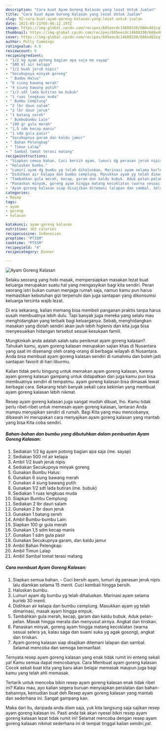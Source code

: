 ```yaml
---
description: "Cara buat Ayam Goreng Kalasan yang lezat Untuk Jualan"
title: "Cara buat Ayam Goreng Kalasan yang lezat Untuk Jualan"
slug: 92-cara-buat-ayam-goreng-kalasan-yang-lezat-untuk-jualan
date: 2021-05-21T05:46:12.197Z
image: https://img-global.cpcdn.com/recipes/685eecdc14608330/680x482cq70/ayam-goreng-kalasan-foto-resep-utama.jpg
thumbnail: https://img-global.cpcdn.com/recipes/685eecdc14608330/680x482cq70/ayam-goreng-kalasan-foto-resep-utama.jpg
cover: https://img-global.cpcdn.com/recipes/685eecdc14608330/680x482cq70/ayam-goreng-kalasan-foto-resep-utama.jpg
author: Polly Cummings
ratingvalue: 4.6
reviewcount: 9
recipeingredient:
- "1/2 kg ayam potong bagian apa saja me sayap"
- "500 ml air kelapa"
- "1/2 buah jeruk nipis"
- "Secukupnya minyak goreng"
- " Bumbu Halus"
- "6 siung bawang merah"
- "4 siung bawang putih"
- "1/2 sdt lada butiran me bubuk"
- "1 ruas lengkuas muda"
- " Bumbu Cemplung"
- "2 lbr daun salam"
- "2 lbr daun jeruk"
- "1 batang sereh"
- " Bumbubumbu Lain"
- "100 gr gula merah"
- "1,5 sdm kecap manis"
- "1 sdm gula pasir"
- "Secukupnya garam dan kaldu jamur"
- " Bahan Pelengkap"
- " Timun Lalap"
- " Sambal tomat terasi matang"
recipeinstructions:
- "Siapkan semua bahan. Cuci bersih ayam, lumuri dg perasan jeruk nipis lalu diamkan selama 15 menit. Cuci kembali hingga bersih."
- "Haluskan bumbu."
- "Lumuri ayam dg bumbu yg telah dihaluskan. Marinasi ayam selama kurleb 30 menit."
- "Didihkan air kelapa dan bumbu cemplung. Masukkan ayam yg telah dimarinasi, masak ayam hingga empuk."
- "Tambahkan gula merah, kecap, garam dan kaldu bubuk. Aduk pelan-pelan. Masak hingga merata dan menyusut airnya. Angkat dan tiriskan."
- "Panaskan minyak, goreng ayam hingga matang kecoklatan (warna sesuai selera ya, kalau saga dan suami suka yg agak gosong), angkat dan tiriskan."
- "Ayam goreng kalasan siap disajikan ditemani lalapan dan sambal. Selamat mencoba dan semoga bermanfaat."
categories:
- Resep
tags:
- ayam
- goreng
- kalasan

katakunci: ayam goreng kalasan 
nutrition: 163 calories
recipecuisine: Indonesian
preptime: "PT35M"
cooktime: "PT55M"
recipeyield: "4"
recipecategory: Dinner

---
```



![Ayam Goreng Kalasan](https://img-global.cpcdn.com/recipes/685eecdc14608330/680x482cq70/ayam-goreng-kalasan-foto-resep-utama.jpg)

Selaku seorang yang hobi masak, mempersiapkan masakan lezat buat keluarga merupakan suatu hal yang mengasyikan bagi kita sendiri. Peran seorang istri bukan cuman menjaga rumah saja, namun kamu pun harus memastikan kebutuhan gizi terpenuhi dan juga santapan yang dikonsumsi keluarga tercinta wajib lezat.

Di era  sekarang, kalian memang bisa membeli panganan praktis tanpa harus susah membuatnya lebih dulu. Tapi banyak juga mereka yang selalu mau menghidangkan yang terbaik bagi keluarganya. Sebab, menghidangkan masakan yang diolah sendiri akan jauh lebih higienis dan kita juga bisa menyesuaikan hidangan tersebut sesuai kesukaan famili. 



Mungkinkah anda adalah salah satu penikmat ayam goreng kalasan?. Tahukah kamu, ayam goreng kalasan merupakan sajian khas di Nusantara yang saat ini disenangi oleh orang-orang di berbagai wilayah di Nusantara. Anda bisa membuat ayam goreng kalasan sendiri di rumahmu dan boleh jadi santapan favorit di hari liburmu.

Kalian tidak perlu bingung untuk memakan ayam goreng kalasan, karena ayam goreng kalasan gampang untuk didapatkan dan juga kamu pun bisa membuatnya sendiri di tempatmu. ayam goreng kalasan bisa dimasak lewat berbagai cara. Sekarang telah banyak sekali cara kekinian yang membuat ayam goreng kalasan lebih nikmat.

Resep ayam goreng kalasan juga sangat mudah dibuat, lho. Kamu tidak perlu ribet-ribet untuk memesan ayam goreng kalasan, lantaran Anda mampu menyajikan sendiri di rumah. Bagi Kita yang mau mencobanya, dibawah ini merupakan cara menyajikan ayam goreng kalasan yang mantab yang bisa Kita coba sendiri.

<!--inarticleads1-->

##### Bahan-bahan dan bumbu yang dibutuhkan dalam pembuatan Ayam Goreng Kalasan:

1. Sediakan 1/2 kg ayam potong bagian apa saja (me. sayap)
1. Sediakan 500 ml air kelapa
1. Ambil 1/2 buah jeruk nipis
1. Sediakan Secukupnya minyak goreng
1. Gunakan  Bumbu Halus:
1. Gunakan 6 siung bawang merah
1. Gunakan 4 siung bawang putih
1. Gunakan 1/2 sdt lada butiran (me. bubuk)
1. Sediakan 1 ruas lengkuas muda
1. Siapkan  Bumbu Cemplung:
1. Sediakan 2 lbr daun salam
1. Gunakan 2 lbr daun jeruk
1. Gunakan 1 batang sereh
1. Ambil  Bumbu-bumbu Lain:
1. Siapkan 100 gr gula merah
1. Gunakan 1,5 sdm kecap manis
1. Gunakan 1 sdm gula pasir
1. Gunakan Secukupnya garam, dan kaldu jamur
1. Ambil  Bahan Pelengkap:
1. Ambil  Timun Lalap
1. Ambil  Sambal tomat terasi matang




<!--inarticleads2-->

##### Cara membuat Ayam Goreng Kalasan:

1. Siapkan semua bahan. - Cuci bersih ayam, lumuri dg perasan jeruk nipis lalu diamkan selama 15 menit. Cuci kembali hingga bersih.
1. Haluskan bumbu.
1. Lumuri ayam dg bumbu yg telah dihaluskan. Marinasi ayam selama kurleb 30 menit.
1. Didihkan air kelapa dan bumbu cemplung. Masukkan ayam yg telah dimarinasi, masak ayam hingga empuk.
1. Tambahkan gula merah, kecap, garam dan kaldu bubuk. Aduk pelan-pelan. Masak hingga merata dan menyusut airnya. Angkat dan tiriskan.
1. Panaskan minyak, goreng ayam hingga matang kecoklatan (warna sesuai selera ya, kalau saga dan suami suka yg agak gosong), angkat dan tiriskan.
1. Ayam goreng kalasan siap disajikan ditemani lalapan dan sambal. Selamat mencoba dan semoga bermanfaat.




Ternyata resep ayam goreng kalasan yang enak tidak rumit ini enteng sekali ya! Kamu semua dapat mencobanya. Cara Membuat ayam goreng kalasan Cocok sekali buat kita yang baru akan belajar memasak maupun juga bagi kamu yang telah ahli memasak.

Tertarik untuk mencoba bikin resep ayam goreng kalasan enak tidak ribet ini? Kalau mau, ayo kalian segera buruan menyiapkan peralatan dan bahan-bahannya, kemudian buat deh Resep ayam goreng kalasan yang mantab dan sederhana ini. Sangat gampang kan. 

Maka dari itu, daripada anda diam saja, yuk kita langsung saja sajikan resep ayam goreng kalasan ini. Pasti anda tak akan nyesel bikin resep ayam goreng kalasan lezat tidak rumit ini! Selamat mencoba dengan resep ayam goreng kalasan nikmat sederhana ini di tempat tinggal kalian sendiri,ya!.

